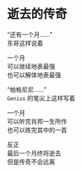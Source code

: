 # 逝去的传奇  
“还有一个月......”  
东哥这样说着      
     
一个月    
可以继续地表最强    
也可以解体地表最强     
   
“帕格尼尼......”     
`Genius` 的笔尖上这样写着    
    
一个月     
可以听完肖邦一生所作    
也可以练完其中的一首    
     
反正   
最后一个月终将逝去   
但是传奇不会远离      
